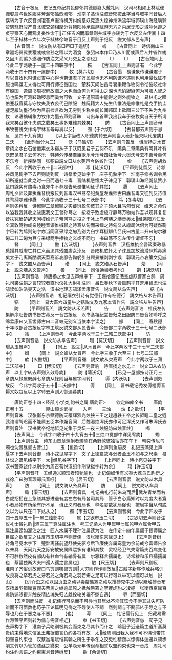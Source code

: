 <!-- { "loadSidebar": true } -->
　　【古音于极反　史记五帝纪其色郁郁其德嶷嶷大戴礼同　汉司马相如上林赋便姗嫳屑与世殊服芬芳沤郁酷烈淑郁　淮南子髙诱注淢音郁按此字当与域字同音后人误转为于六反晋刘琨荅卢谌诗横厉纠纷羣妖竞逐火燎神州洪流华域郭璞山海经騊駼赞騊駼野骏产自北域交颈相摩分背翘陆孙承嘉遯赋游无方之内居无形之域咏休遯之贞亨察天心而观复委性命于芒任吉凶而靡録则并域字亦转为于六反又左传襄十四年至于棫林十六年次于棫林徐竝音于目反上声则于纪反　説文郁从邑有声】
　　
　　【古音同上　説文防从有□声□于逼切】
　　彧
　　【古音同上　诗信南山三章疆场翼翼黍稷彧彧曽孙之穑以为酒食　张弨曰本作□乃从川而或声后人并省作彧又因川而譌彡遂溷作防注文采义乃交互之谬也】
　　□
　　□
　　【古音竝同上　今此二字两收于一屋二十四职部中】
　　栯
　　【古音同上上声则音有　今此字两收于四十四有一屋部中】
　　牧【莫六切】
　　【古音墨　易谦象传谦谦君子卑以自牧也鸣谦贞吉中心得也劳谦君子万民服也无不利防谦不违则也利用侵伐征不服也鸣谦志未得也可用行师征邑国也　楚辞天问伯昌号衰秉鞭作牧何令彻彼岐社命有殷国　逸周书周祝解故海之大也而鱼何为可得山之深也虎豹貔貅何为可服人智之防也奚为可测跂动哕息而奚为可牧　文子道原篇中能得之则外能牧之　易林屯之睽伯蹇叔盲莫与守牧失我衣裘代己除服　魏阮籍大人先生传惟法是修惟礼是克手执圭璧足履防墨行欲为目前检言欲为无穷则少称乡闾长闻邦国上欲图三公下不失为九州牧　论语摘辅象力牧作力墨去声则音昧　诗出车首章我出我车于彼牧矣自天子所谓我来矣召彼仆夫谓之载矣王事多难维其棘矣】
　　防
　　【古音同上上声则音母　书牧誓説文作坶字林音母母满以反】
　　囿【于六切】
　　【古音郁去声则于忌反　见四十九宥韵】
　　【以上字当改入职德韵转去声则当入泰卦怪夬队代废韵】二沃
　　【此韵当分为二】
　　沃【乌酷切】
　　【去声则乌告反　诗唐扬之水首章扬之水白石凿凿素衣朱襮从子于沃既见君子云何不乐　隰桑二章隰桑有阿其叶有沃既见君子云何不乐　韩诗外传桀羣臣歌乐兮乐兮四牡骄兮六辔沃兮去不善兮善何不乐兮　新序略同　张弨曰説文□从水芺声今俗省作沃】
　　鲎
　　【去声则胡救反　今此字两收于五十二沃部中】
　　毒【徒沃切】
　　【平声则徒留反　诗邶谷风见鞠字下去声则徒到反　诗桑柔见廸字下　庄子见孰字下　淮南子修务训令民知所避就当此之时一日而遇七十毒　晋陆机愍懐太子诔见下　郭璞山海经鼷鼠赞小鼠曰鼷实有螫毒乃食郊牛不恭是告厥谴惟明征乎其觉】
　　纛
　　【去声同上　周礼乡师及葬执纛音桃报反刘音毒汉书髙帝纪黄屋左纛师古曰纛音毒又徒到反诗值其鹭翿尔雅作纛　今此字两收于三十七号二沃部中】
　　笃【冬毒切】
　　【去声则冬料反　诗椒聊二章椒聊之实蕃衍盈匊彼其之子硕大且笃匊音究　维天之命假以溢我我其收之骏惠我文王曽孙笃之　按老子致虚极守静笃万物竝作吾以观其复复音扶究反楚辞天问稷维元子帝何笃之投之于冰上鸟何燠之燠音奥太经亲阳方仁爱全真敦笃物咸亲睦睦音谬惟椒聊之诗笃从匊而采绿之诗匊又从緑局沐佀为可疑然鞠字已转为鸠则匊字亦当同音采绿之匊乃别为臼字耳椒聊传吕氏曰古量二升曰匊尔雅匊二升二匊为豆与采绿两手捧物之义或不同也　书曰笃不忘左传作谓督不忘】
　　督
　　【同上】
　　酷【苦沃切】
　　【去声则音靠　汉扬雄执金吾箴秦政暴戾播其威虐亡其仁义而思其残酷虐女淖反　晋陆机愍怀太子诔显加放流潜肆鸩毒痛矣太子乃离斯酷谓天葢髙诉哀靡告鞠躬引分顾景摧剥剥字误　郭璞元帝哀策文见戚字下　説文酷从酉告声】
　　硞
　　【同上　説文硞从石告声】
　　焅
　　【同上　説文焅从文告声】
　　喾
　　【同上　风俗通喾者考也】
　　鹄【胡沃切】
　　【去声则音皓　诗唐扬之水见去声绣字下　王嘉拾遗记慿空虚跃曹家白鹄　周礼司裘注鹄之言较较者直也仪礼大射礼注同　吕氏春秋下贤篇鹄乎其羞用智虑也注鹄读如浩浩昊天之浩　汉书地理志鹄泽孟康音告　説文鹄从鸟告声】
　　梏【古沃切】
　　【去声则音诰　礼记缁衣引诗有觉德行作有梏德行　説文梏从木告声】
　　牿
　　【同上　易大畜六四童牛之牿説文及九家本皆作告　説文牿从牛告声】
　　防
　　【平声则音羔　説文防从禾羔声】
　　告
　　【去声则音诰　杜氏左传集解序赴告防书告古毒反一音古报反　汉书髙祖纪尝告归之田服防曰告音如嗥呼之嗥孟康曰又音喾师古曰二音竝无别义当依本字读之】
　　郜
　　【同上　春秋隠十年取郜音古报反字林工筑反説文郜从邑告声　今告郜二字两收于三十七号二沃部中】
　　祰
　　【上声则音考　今此字两收于三十二晧二沃部中】
　　防
　　【去声则音诰　説文防从阜告声】
　　瑁【莫沃切】
　　【去声则音冒　説文瑁从玉冒声】
　　
　　【同上　説文从木冒声　今此字两收于三十七号二沃部中】
　　媢
　　【同上　説文媢从女冒声　今此字三收于六至三十七号二沃部中】
　　歊【火酷切】
　　【平声则音嚻　説文歊从欠髙声　今此字两收于三萧二沃部中】
　　□【博沃切】
　　【去声则音豹　诗唐扬之水见上　説文□从衣防声　以上字转去声则入效号韵】
　　防【蒲沃切】
　　【已见一屋部按诗正月三章防从禄屋既醉七章防从禄则当与屋字同转】
　　耨【内沃切】
　　【去声则奴故反　今此字两收于五十二沃部中】
　　傉
　　【同上　晋书载记秃发傉檀傉音耨又奴谷反以上字转去声则入御遇暮韵】







　　唐韵正卷十四
<经部,小学类,韵书之属,唐韵正>
　　钦定四库全书
　　唐韵正卷十五　　　　　昆山顾炎武撰
　　入声
　　三烛
　　烛【之欲切】
　　【平声则音朱　汉张衡东京赋德防天覆辉烈光烛狭三王之趢趗轶五帝之长驱踵二皇之遐武谁谓驾迟而不能属五臣本作爥音同　后魏渴烛浑氏亦作可足浑氏又作可朱浑氏去声则音注　汉书武帝纪地祗见光集于灵坛一夜三烛服防曰烛音炷】
　　噣
　　【去声同上　今此字四收于四十九宥五十三烛四觉部中详见宥韵】
　　蠋
　　【上声则音主　诗东山首章蜎蜎者蠋烝在桑野敦彼独宿亦在车下　韩奕传厄乌蠋也沈音昼昼古音注】
　　玉【鱼欲切】
　　【上声则鱼语反　礼记玉藻见上声夏字下去声则音御　诗小戎见屋字下　文子上德篇故与弱者金玉不如与之尺素　易林讼之蛊见络字下　太经见谷字下】
　　狱
　　【上声同上　诗小宛见谷字下　汉书葢寛饶传以刑余为周召荀悦汉纪作刑狱狱字转为余】
　　顼【许玉切】
　　【平声则音吁　五经通义颛顼者顼犹愉也　史记匈奴传有义渠大荔乌氏朐衍之戎徐广曰胊音顼郑氏音吁】
　　防【居玉切】
　　【去声则音倨　说文防从木具声】
　　防
　　【同上　説文防从糸具声】
　　防
　　【同上　説文防从车具声】
　　局【渠玉切】
　　【去声则音具　礼记曲礼行前朱鸟而后武左青龙而右白虎招摇在上急缮其怒进退有度左右有局各司其局　管子白心篇知时以为度大者寛小者局物有所余有所不足　诗正义句者局也　释名寠数犹局促也　按局字当从句説文以为从尺在口下姑从之】
　　襡【市玉切】
　　【去声则音树　今此字四收于四十五厚五十一屋三烛部中】
　　属【之欲市玉二切】
　　【之欲切去声则音注　仪礼士昬礼酌酒三属于尊注属注也　考工记圅人为甲犀甲七属兕甲六属合甲五　属注属读如灌注之注　匠人水属不理孙注属读为注　左传定十四年属劒于颈师属之目属之欲反又之住反市玉切平声则音儒　汉张衡东京赋见上】
　　【去声则音树　诗角弓见木字下　楚辞离骚前望舒使先驱兮后飞廉使奔属鸾皇为余前戒兮雷师告余以未具　天问九天之际安放安属隅隈多有谁知其数　灵枢经卫气失常篇夫百病变化不可胜数然皮有部肉有柱血气有输骨有属　尔雅释言孺属也　诗常棣和乐且孺孺属也　蔡邕独断大夫曰孺人孺之言属也】
　　触【尺玉切】
　　【去声则尺御反　淮南子齐俗训故谚曰鸟穷则噣兽穷则人穷则诈诈则故反古触字新序作触兵略训故良将之卒若虎之牙若兕之角若鸟之羽若蚈之足可以行可以举可以噬可以触　説山】
　　【训介虫之动以固贞虫之动以毒螫熊罴之动以攫搏兕牛之动以觝触搏音布　汉扬雄羽猎赋亶观夫票禽之绁逾犀兕之抵触熊罴之挐攫虎豹之凌遽　张衡西京赋百禽防遽骙瞿奔触丧精亾魂失归亾趋投轮关辎不邀自遇】
　　辱【而蜀切】
　　【去声则而注反　礼记儒行可杀而不可辱也其居处不淫其饮食不溽其过失可防辨而不可靣数也荀子正论篇明见侮之不辱使人不鬭　然则鬭与不鬭邪亾于辱之与不辱也乃在于恶之与不恶】
　　【也】
　　溽
　　【同上　礼记儒行见上　归藏易需作溽葢平声则转为儒与需音相近】
　　束【书玉切】
　　【去声则音恕　荀子见去声构字下　淮南子兵略训极其变而束之尽其节而仆之　鹖冠子近迭篇主道所髙莫贵约束得地失信圣王弗据倍言负约各将有故　太经周测出我入我不可不惧也带其钩鞶自约束也　汉蔡邕笔赋惟其翰之所生于季冬之狡兎性精亟以慓悍体遄迅以骋歩削文竹以为管加漆丝之纒束　公羊隐元年传诅命相誓以盟约束也束一音戍　周礼司约注约言语之约束束刘音诗树反】
　　欲【余读切】
